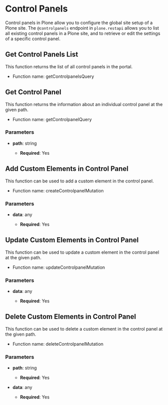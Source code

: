 # Control Panels

Control panels in Plone allow you to configure the global site setup of a Plone site.
The `@controlpanels` endpoint in `plone.restapi` allows you to list all existing control panels in a Plone site, and to retrieve or edit the settings of a specific control panel.

## Get Control Panels List

This function returns the list of all control panels in the portal.

- Function name: getControlpanelsQuery

## Get Control Panel

This function returns the information about an individual control panel at the given path.

- Function name: getControlpanelQuery

### Parameters

- **path**: string

  - **Required**: Yes

## Add Custom Elements in Control Panel

This function can be used to add a custom element in the control panel.

- Function name: createControlpanelMutation

### Parameters

- **data**: any

  - **Required**: Yes

## Update Custom Elements in Control Panel

This function can be used to update a custom element in the control panel at the given path.

- Function name: updateControlpanelMutation

### Parameters

- **data**: any

  - **Required**: Yes

## Delete Custom Elements in Control Panel

This function can be used to delete a custom element in the control panel at the given path.

- Function name: deleteControlpanelMutation

### Parameters

- **path**: string

  - **Required**: Yes

- **data**: any

  - **Required**: Yes

